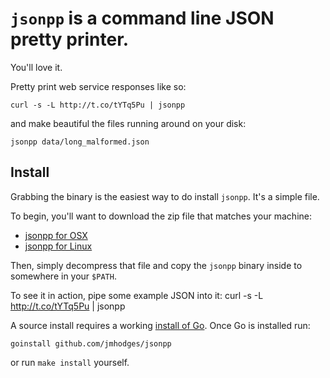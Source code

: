 `jsonpp` is a command line JSON pretty printer.
===============================================

You'll love it.

Pretty print web service responses like so:

    curl -s -L http://t.co/tYTq5Pu | jsonpp

and make beautiful the files running around on your disk:

    jsonpp data/long_malformed.json

Install
-------

Grabbing the binary is the easiest way to do install `jsonpp`. It's a simple file.

To begin, you'll want to download the zip file that matches your machine:

  * [jsonpp for OSX](http://github.com/jmhodges/jsonpp/downloads/jsonpp-1.0.0-osx-x86_64.zip)
  * [jsonpp for Linux](http://github.com/jmhodges/jsonpp/downloads/jsonpp-1.0.0-linux-x86_64.zip)
      
Then, simply decompress that file and copy the `jsonpp` binary
inside to somewhere in your `$PATH`.

To see it in action, pipe some example JSON into it:
    curl -s -L http://t.co/tYTq5Pu | jsonpp

A source install requires a working [install of
Go](http://golang.org/doc/install.html). Once Go is installed run:

    goinstall github.com/jmhodges/jsonpp

or run `make install` yourself.
